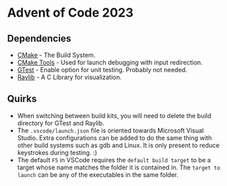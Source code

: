 # Advent of Code 2023

## Dependencies
 - [CMake](https://cmake.org) - The Build System.
 - [CMake Tools](https://marketplace.visualstudio.com/items?itemName=ms-vscode.cmake-tools) - Used for launch debugging with input redirection.  
 - [GTest](https://github.com/google/googletest) - Enable option for unit testing. Probably not needed.
 - [Raylib](https://raylib.com) - A C Library for visualization.


## Quirks
- When switching between build kits, you will need to delete the build directory for GTest and Raylib.
- The `.vscode/launch.json` file is oriented towards Microsoft Visual Studio.  Extra configurations can be added
to do the same thing with other build systems such as gdb and Linux.  It is only present to reduce keystrokes during testing. :)
- The default `F5` in VSCode requires the `default build target` to be a target whose name matches the folder it is contained in. The `target to launch` can be any of the executables in the same folder.
